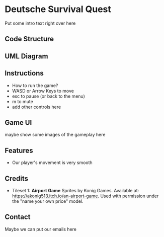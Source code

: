 # Deutsche Survival Quest
Put some intro text right over here

## Code Structure

## UML Diagram

## Instructions
* How to run the game?
* WASD or Arrow Keys to move
* esc to pause (or back to the menu)
* m to mute
* add other controls here

## Game UI
maybe show some images of the gameplay here

## Features
* Our player's movement is very smooth

## 

## Credits
- Tileset 1: **Airport Game** Sprites by Konig Games. Available at: https://akonig513.itch.io/an-airport-game. Used with permission under the "name your own price" model.

## Contact
Maybe we can put our emails here